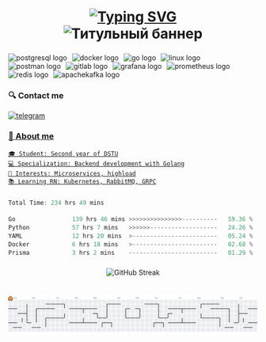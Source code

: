 <!-- Анимированный титульный баннер -->
<h1 align="center"> 
  <a href="https://git.io/typing-svg">
    <img src="https://readme-typing-svg.demolab.com?font=Fira+Code&weight=600&size=35&duration=3000&pause=500&color=27A0F7&center=true&vCenter=true&width=500&height=60&lines=Hi;I+build;On" alt="Typing SVG">
  </a>

<div align="center">
  <img src="https://readme-typing-svg.demolab.com?font=Fira+Code&size=30&duration=3000&pause=500&color=27A0F7&center=true&vCenter=true&width=800&height=50&lines=I'm+Filipp;Microservices;Golang;" alt="Титульный баннер">
</div>
</h1>


###

<div align="left">
  <img src="https://img.shields.io/badge/PostgreSQL-4169E1?logo=postgresql&logoColor=white&style=for-the-badge" height="35" alt="postgresql logo"  />
  <img width="2" />
  <img src="https://img.shields.io/badge/Docker-2496ED?logo=docker&logoColor=white&style=for-the-badge" height="35" alt="docker logo"  />
  <img width="2" />
  <img src="https://img.shields.io/badge/Go-00ADD8?logo=go&logoColor=white&style=for-the-badge" height="35" alt="go logo"  />
  <img width="2" />
  <img src="https://img.shields.io/badge/Linux-FCC624?logo=linux&logoColor=black&style=for-the-badge" height="35" alt="linux logo"  />
  <img width="2" />
  <img src="https://img.shields.io/badge/Postman-FF6C37?logo=postman&logoColor=black&style=for-the-badge" height="35" alt="postman logo"  />
  <img width="2" />
  <img src="https://img.shields.io/badge/GitLab-FC6D26?logo=gitlab&logoColor=black&style=for-the-badge" height="35" alt="gitlab logo"  />
  <img width="2" />
  <img src="https://img.shields.io/badge/Grafana-F46800?logo=grafana&logoColor=black&style=for-the-badge" height="35" alt="grafana logo"  />
  <img width="2" />
  <img src="https://img.shields.io/badge/Prometheus-E6522C?logo=prometheus&logoColor=white&style=for-the-badge" height="35" alt="prometheus logo"  />
  <img width="2" />
  <img src="https://img.shields.io/badge/Redis-DC382D?logo=redis&logoColor=white&style=for-the-badge" height="35" alt="redis logo"  />
  <img width="2" />
  <img src="https://img.shields.io/badge/Apache Kafka-231F20?logo=apachekafka&logoColor=white&style=for-the-badge" height="35" alt="apachekafka logo"  />
</div>

###


<!-- Анимированные иконки контактов -->
### 🔍️ Contact me 

<div align="left">
  <a href="https://t.me/c0dys" target="_blank">
    <img src="https://img.shields.io/badge/Telegram-2CA5E0?style=for-the-badge&logo=telegram&logoColor=white" height="30" alt="telegram"  />
</div>

###



### 🤝 About me

```text
🎓 Student: Second year of DSTU
💻 Specialization: Backend development with Golang
🚀 Interests: Microservices, highload
📚 Learning RN: Kubernetes, RabbitMQ, GRPC
```


###

<!--START_SECTION:waka-->

```go
Total Time: 234 hrs 49 mins

Go                139 hrs 46 mins >>>>>>>>>>>>>>>----------   59.36 %
Python            57 hrs 7 mins   >>>>>>-------------------   24.26 %
YAML              12 hrs 20 mins  >------------------------   05.24 %
Docker            6 hrs 18 mins   >------------------------   02.68 %
Prisma            3 hrs 2 mins    -------------------------   01.29 %
```

<!--END_SECTION:waka-->

###


<div align="center">
  <img src="https://streak-stats.demolab.com?user=immxrtalbeast&theme=react&border_radius=5&mode=weekly" alt="GitHub Streak" /> 
</div>

###

<br clear="both">
<picture>
  <source media="(prefers-color-scheme: dark)" srcset="https://raw.githubusercontent.com/immxrtalbeast/immxrtalbeast/output/pacman-contribution-graph-dark.svg">
  <source media="(prefers-color-scheme: light)" srcset="https://raw.githubusercontent.com/immxrtalbeast/immxrtalbeast/output/pacman-contribution-graph.svg">
  <img alt="Pac-Man contribution graph" src="https://raw.githubusercontent.com/immxrtalbeast/immxrtalbeast/output/pacman-contribution-graph.svg">
</picture>

###


